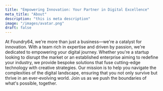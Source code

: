 ```yaml
---
title: "Empowering Innovation: Your Partner in Digital Excellence"
meta_title: "About"
description: "this is meta description"
image: "/images/avatar.png"
draft: false
---
```


At Foundry64, we're more than just a business—we're a catalyst for innovation. With a team rich in expertise and driven by passion, we're dedicated to empowering your digital journey. Whether you're a startup looking to disrupt the market or an established enterprise aiming to redefine your industry, we provide bespoke solutions that fuse cutting-edge technology with creative strategies. Our mission is to help you navigate the complexities of the digital landscape, ensuring that you not only survive but thrive in an ever-evolving world. Join us as we push the boundaries of what's possible, together.
